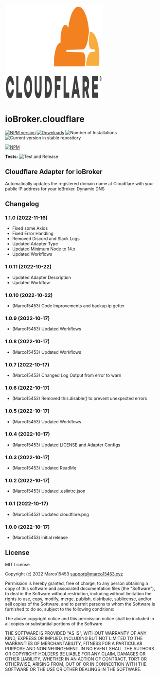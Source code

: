 ![Logo](admin/cloudflare.png)
# ioBroker.cloudflare

[![NPM version](https://img.shields.io/npm/v/iobroker.cloudflare.svg)](https://www.npmjs.com/package/iobroker.cloudflare)
[![Downloads](https://img.shields.io/npm/dm/iobroker.cloudflare.svg)](https://www.npmjs.com/package/iobroker.cloudflare)
![Number of Installations](https://iobroker.live/badges/cloudflare-installed.svg)
![Current version in stable repository](https://iobroker.live/badges/cloudflare-stable.svg)

[![NPM](https://nodei.co/npm/iobroker.cloudflare.png?downloads=true)](https://nodei.co/npm/iobroker.cloudflare/)

**Tests:** ![Test and Release](https://github.com/Marco15453/ioBroker.cloudflare/workflows/Test%20and%20Release/badge.svg)

## Cloudflare Adapter for ioBroker
Automatically updates the registered domain name at Cloudflare with your public IP address for your ioBroker. Dynamic DNS

## Changelog
<!--
	Placeholder for the next version (at the beginning of the line):
	### **WORK IN PROGRESS**
-->
### 1.1.0 (2022-11-16)
* Fixed some Axios
* Fixed Error Handling
* Removed Discord and Slack Logs
* Updated Adapter Type
* Updated Minimum Node to 14.x
* Updated Workflows

### 1.0.11 (2022-10-22)
* Updated Adapter Description
* Updated Workflow

### 1.0.10 (2022-10-22)
* (Marco15453) Code Improvements and backup ip getter

### 1.0.9 (2022-10-17)
* (Marco15453) Updated Workflows

### 1.0.8 (2022-10-17)
* (Marco15453) Updated Workflows

### 1.0.7 (2022-10-17)
* (Marco15453) Changed Log Output from error to warn

### 1.0.6 (2022-10-17)
* (Marco15453) Removed this.disable() to prevent unexpected errors

### 1.0.5 (2022-10-17)
* (Marco15453) Updated Workflows

### 1.0.4 (2022-10-17)
* (Marco15453) Updated LICENSE and Adapter Configs

### 1.0.3 (2022-10-17)
* (Marco15453) Updated ReadMe

### 1.0.2 (2022-10-17)
* (Marco15453) Updated .eslintrc.json

### 1.0.1 (2022-10-17)
* (Marco15453) Updated cloudflare.png

### 1.0.0 (2022-10-17)
* (Marco15453) initial release

## License
MIT License

Copyright (c) 2022 Marco15453 <support@marco15453.xyz>

Permission is hereby granted, free of charge, to any person obtaining a copy
of this software and associated documentation files (the "Software"), to deal
in the Software without restriction, including without limitation the rights
to use, copy, modify, merge, publish, distribute, sublicense, and/or sell
copies of the Software, and to permit persons to whom the Software is
furnished to do so, subject to the following conditions:

The above copyright notice and this permission notice shall be included in all
copies or substantial portions of the Software.

THE SOFTWARE IS PROVIDED "AS IS", WITHOUT WARRANTY OF ANY KIND, EXPRESS OR
IMPLIED, INCLUDING BUT NOT LIMITED TO THE WARRANTIES OF MERCHANTABILITY,
FITNESS FOR A PARTICULAR PURPOSE AND NONINFRINGEMENT. IN NO EVENT SHALL THE
AUTHORS OR COPYRIGHT HOLDERS BE LIABLE FOR ANY CLAIM, DAMAGES OR OTHER
LIABILITY, WHETHER IN AN ACTION OF CONTRACT, TORT OR OTHERWISE, ARISING FROM,
OUT OF OR IN CONNECTION WITH THE SOFTWARE OR THE USE OR OTHER DEALINGS IN THE
SOFTWARE.